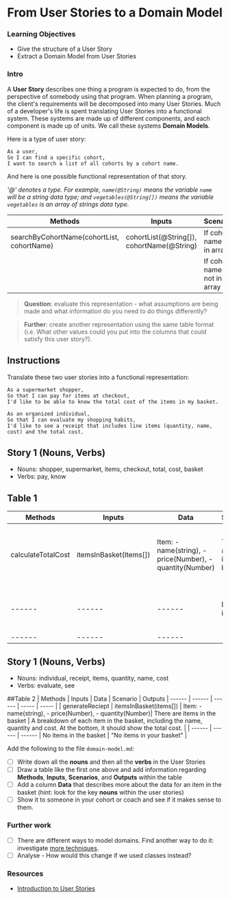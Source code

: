 # From User Stories to a Domain Model

### Learning Objectives
- Give the structure of a User Story
- Extract a Domain Model from User Stories

### Intro

A **User Story** describes one thing a program is expected to do, from the perspective of somebody using that program. When planning a program, the client's requirements will be decomposed into many User Stories. Much of a developer's life is spent translating User Stories into a functional system. These systems are made up of different components, and each component is made up of units. We call these systems **Domain Models**.

Here is a type of user story:

```
As a user,
So I can find a specific cohort,
I want to search a list of all cohorts by a cohort name.
```

And here is one possible functional representation of that story.

_'@' denotes a type. For example, `name(@String)` means the variable `name` will be a string data type; and `vegetables(@String[])` means the variable `vegetables` is an array of strings data type._

| Methods | Inputs | Scenario | Outputs
| ------ | ------ | ------ | -----
| searchByCohortName(cohortList, cohortName) | cohortList(@String[]), cohortName(@String) | If cohort name is in array | true
| | | If cohort name is not in array | false


> **Question**: evaluate this representation - what assumptions are being made and what information do you need to do things differently?

> **Further**: create another representation using the same table format (i.e. What other values could you put into the columns that could satisfy this user story?).


## Instructions
Translate these two user stories into a functional representation:

```
As a supermarket shopper,
So that I can pay for items at checkout,
I'd like to be able to know the total cost of the items in my basket.

As an organized individual,
So that I can evaluate my shopping habits,
I'd like to see a receipt that includes line items (quantity, name, cost) and the total cost.
```
## Story 1 (Nouns, Verbs)
- Nouns: shopper, supermarket, items, checkout, total, cost, basket
- Verbs: pay, know

## Table 1
| Methods | Inputs | Data | Scenario | Outputs
| ------ | ------ | ------ | ----- | ----- |
| calculateTotalCost | itemsInBasket(Items[]) | Item: - name(string), - price(Number), - quantity(Number) | There are items in the basket | show items in the basket and there cost |
| ------ | ------ | ------ | No items in basket | "there are no items in your basket" |
| ------ | ------ | ------ | ----- | ----- |

## Story 1 (Nouns, Verbs)
- Nouns: individual, receipt, items, quantity, name, cost
- Verbs: evaluate, see

##Table 2
| Methods | Inputs | Data | Scenario | Outputs
| ------ | ------ | ------ | ----- | ----- |
| generateReciept | itemsInBasket(items[]) | Item: - name(string), - price(Number), - quantity(Number)| There are items in the basket | A breakdown of each item in the basket, including the name, quantity and cost. At the bottom, it should show the total cost. |
| ------ | ------ | ------ | No items in the basket | "No items in your basket" |




Add the following to the file `domain-model.md`:
- [ ] Write down all the **nouns** and then all the **verbs** in the User Stories
- [ ] Draw a table like the first one above and add information regarding **Methods**, **Inputs**, **Scenarios**, and **Outputs** within the table
- [ ] Add a column **Data** that describes more about the data for an item in the basket (hint: look for the key **nouns** within the user stories)
- [ ] Show it to someone in your cohort or coach and see if it makes sense to them.

### Further work
 - [ ] There are different ways to model domains. Find another way to do it: investigate [more techniques](https://developer.ibm.com/articles/an-introduction-to-uml/).
 - [ ] Analyse - How would this change if we used classes instead?

### Resources
- [Introduction to User Stories](https://www.mountaingoatsoftware.com/agile/user-stories)
